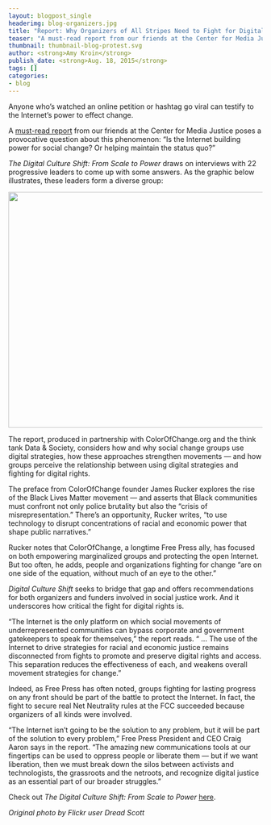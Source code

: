 ```yaml
---
layout: blogpost_single
headerimg: blog-organizers.jpg
title: "Report: Why Organizers of All Stripes Need to Fight for Digital Rights"
teaser: "A must-read report from our friends at the Center for Media Justice poses a provocative question about this phenomenon: “Is the Internet building power for social change? Or helping maintain the status quo?"
thumbnail: thumbnail-blog-protest.svg
author: <strong>Amy Kroin</strong>
publish_date: <strong>Aug. 18, 2015</strong>
tags: []
categories:
- blog
---
```

<p>Anyone who’s watched an online petition or hashtag go viral can testify to the Internet’s power to effect change.</p><p>A <a href="http://centerformediajustice.org/wp-content/uploads/2015/08/digital_culture_shift_report.pdf">must-read report</a> from our friends at the Center for Media Justice poses a provocative question about this phenomenon: “Is the Internet building power for social change? Or helping maintain the status quo?”</p><p><em>The Digital Culture Shift: From Scale to Power</em> draws on interviews with 22 progressive leaders to come up with some answers. As the graphic below illustrates, these leaders form a diverse group:</p><p><img alt="" src="http://www.freepress.net/sites/default/files/CMJ_report_graphic.jpg" style="height: 468px; width: 550px;"></p><p>The report, produced in partnership with ColorOfChange.org and the think tank Data &amp; Society, considers how and why social change groups use digital strategies, how these approaches strengthen movements­ ­— and how groups perceive the relationship between using digital strategies and fighting for digital rights.</p><p>The preface from ColorOfChange founder James Rucker explores the rise of the Black Lives Matter movement — and asserts that Black communities must confront not only police brutality but also the “crisis of misrepresentation.” There’s an opportunity, Rucker writes, “to use technology to disrupt concentrations of racial and economic power that shape public narratives.”</p><p>Rucker notes that ColorOfChange, a longtime Free Press ally, has focused on both empowering marginalized groups and protecting the open Internet. But too often, he adds, people and organizations fighting for change “are on one side of the equation, without much of an eye to the other.”</p><p><em>Digital Culture Shift </em>seeks to bridge that gap and offers recommendations for both organizers and funders involved in social justice work. And it underscores how critical the fight for digital rights is.</p><p>“The Internet is the only platform on which social movements of underrepresented communities can bypass corporate and government gatekeepers to speak for themselves,” the report reads. “ … The use of the Internet to drive strategies for racial and economic justice remains disconnected from fights to promote and preserve digital rights and access. This separation reduces the effectiveness of each, and weakens overall movement strategies for change.”</p><p>Indeed, as Free Press has often noted, groups fighting for lasting progress on any front should be part of the battle to protect the Internet. In fact, the fight to secure real Net Neutrality rules at the FCC succeeded because organizers of all kinds were involved.</p><p>“The Internet isn’t going to be the solution to any problem, but it will be part of the solution to every problem,” Free Press President and CEO Craig Aaron says in the report. “The amazing new communications tools at our fingertips can be used to oppress people or liberate them — but if we want liberation, then we must break down the silos between activists and technologists, the grassroots and the netroots, and recognize digital justice as an essential part of our broader struggles.”</p><p>Check out <em>The Digital Culture Shift: From Scale to Power</em> <a href="http://centerformediajustice.org/wp-content/uploads/2015/08/digital_culture_shift_report.pdf">here</a>.</p><p><em>Original photo by Flickr user Dread Scott</em></p>

